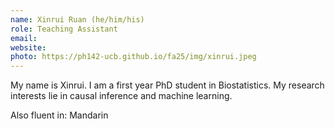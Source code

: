 ```yaml
---
name: Xinrui Ruan (he/him/his)
role: Teaching Assistant
email: 
website: 
photo: https://ph142-ucb.github.io/fa25/img/xinrui.jpeg
---
```


My name is Xinrui. I am a first year PhD student in Biostatistics. My research interests lie in causal inference and machine learning.

Also fluent in: Mandarin 